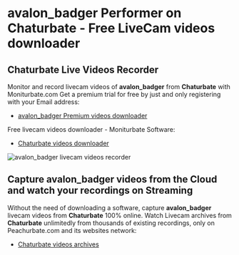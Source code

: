 # avalon_badger Performer on Chaturbate - Free LiveCam videos downloader

## Chaturbate Live Videos Recorder

Monitor and record livecam videos of **avalon_badger** from **Chaturbate** with Moniturbate.com
Get a premium trial for free by just and only registering with your Email address:
* [avalon_badger Premium videos downloader](https://moniturbate.com/request-demo-licence-key.html)

Free livecam videos downloader - Moniturbate Software:
* [Chaturbate videos downloader](https://moniturbate.com/moniturbate-download-software.html)

![avalon_badger livecam videos recorder](https://peachurnet.com/templates/moniturbate-software.png)


## Capture avalon_badger videos from the Cloud and watch your recordings on Streaming

Without the need of downloading a software, capture **avalon_badger** livecam videos from **Chaturbate** 100% online.
Watch Livecam archives from **Chaturbate** unlimitedly from thousands of existing recordings, only on Peachurbate.com and its websites network:
* [Chaturbate videos archives](https://peachurnet.com/)